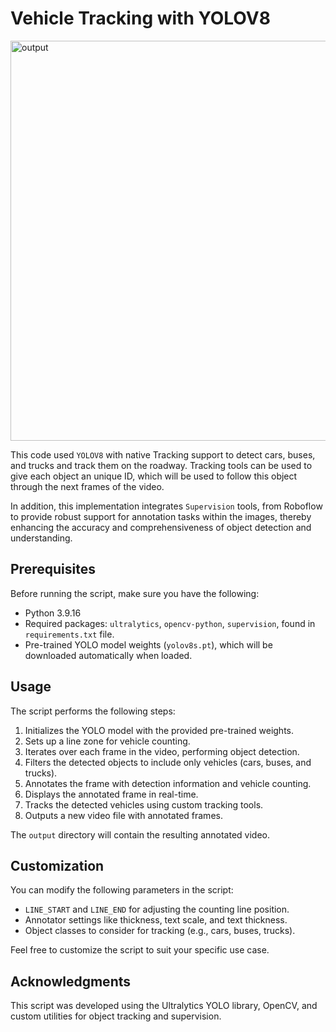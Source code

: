# Vehicle Tracking with YOLOV8

<img width="640" alt="output" src="https://github.com/thiagosmpa/Computer-Vision/assets/33949962/dc2594dd-93f9-4430-93f5-111b4066bb71">

This code used `YOLOV8` with native Tracking support to detect cars, buses, and trucks and track them on the roadway. Tracking tools can be used to give each object an unique ID, which will be used to follow this object through the next frames of the video. 

In addition, this implementation integrates `Supervision` tools, from Roboflow to provide robust support for annotation tasks within the images, thereby enhancing the accuracy and comprehensiveness of object detection and understanding.


## Prerequisites

Before running the script, make sure you have the following:

- Python 3.9.16
- Required packages: `ultralytics`, `opencv-python`, `supervision`, found in `requirements.txt` file.
- Pre-trained YOLO model weights (`yolov8s.pt`), which will be downloaded automatically when loaded. 

## Usage

The script performs the following steps:

1. Initializes the YOLO model with the provided pre-trained weights.
2. Sets up a line zone for vehicle counting.
3. Iterates over each frame in the video, performing object detection.
4. Filters the detected objects to include only vehicles (cars, buses, and trucks).
5. Annotates the frame with detection information and vehicle counting.
6. Displays the annotated frame in real-time.
7. Tracks the detected vehicles using custom tracking tools.
8. Outputs a new video file with annotated frames.

The `output` directory will contain the resulting annotated video.

## Customization

You can modify the following parameters in the script:

- `LINE_START` and `LINE_END` for adjusting the counting line position.
- Annotator settings like thickness, text scale, and text thickness.
- Object classes to consider for tracking (e.g., cars, buses, trucks).

Feel free to customize the script to suit your specific use case.

## Acknowledgments

This script was developed using the Ultralytics YOLO library, OpenCV, and custom utilities for object tracking and supervision.
